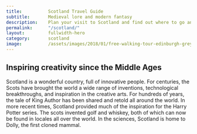 ```yaml
---
title: 			Scotland Travel Guide
subtitle:		Medieval lore and modern fantasy
description: 	Plan your visit to Scotland and find out where to go and what to do in Scotland. Read about itineraries, activities, places to stay and travel essentials.
permalink: 		"/scotland/"
layout: 		fullwidth-hero
category: 		scotland
image: 			/assets/images/2018/01/free-walking-tour-edinburgh-greyfriars-bobby-memorial-statue.jpg
---
```


## Inspiring creativity since the Middle Ages

Scotland is a wonderful country, full of innovative people. For centuries, the Scots have brought the world a wide range of inventions, technological breakthroughs, and inspiration in the creative arts. For hundreds of years, the tale of King Author has been shared and retold all around the world. In more recent times, Scotland provided much of the inspiration for the Harry Potter series. The scots invented golf and whiskey, both of which can now be found in locales all over the world. In the sciences, Scotland is home to Dolly, the first cloned mammal.